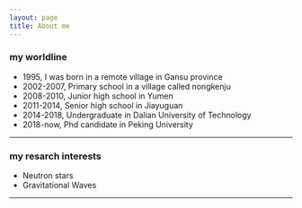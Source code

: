 ```yaml
---
layout: page
title: About me
---
```


### my worldline

- 1995, I was born in a remote village in Gansu province
- 2002-2007, Primary school in a village called nongkenju
- 2008-2010, Junior high school in Yumen 
- 2011-2014, Senior high school in Jiayuguan
- 2014-2018, Undergraduate in Dalian University of Technology
- 2018-now, Phd candidate in Peking University

---
### my resarch interests

- Neutron stars
- Gravitational Waves

---

